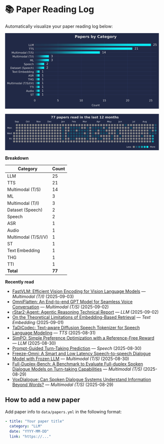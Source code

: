 # 📚 Paper Reading Log

Automatically visualize your paper reading log below:

<!--CHART_START-->
![By category](assets/category_stylish.svg)

![Activity heatmap](assets/activity_heatmap.svg)


**Breakdown**

| Category | Count |
|---|---|
| LLM | 25 |
| TTS | 21 |
| Multimodal (T/S) | 14 |
| ML | 3 |
| Multimodal (T/I) | 3 |
| Dataset (Speech) | 2 |
| Speech | 2 |
| ASR | 1 |
| Audio | 1 |
| Multimodal (T/S/I/V) | 1 |
| ST | 1 |
| Text Embedding | 1 |
| THG | 1 |
| TTI | 1 |
| **Total** | **77** |

**Recently read**

- [FastVLM: Efficient Vision Encoding for Vision Language Models](https://arxiv.org/abs/2412.13303) — *Multimodal (T/I)* (2025-09-03)
- [OmniFlatten: An End-to-end GPT Model for Seamless Voice Conversation](https://arxiv.org/abs/2410.17799) — *Multimodal (T/S)* (2025-09-02)
- [rStar2-Agent: Agentic Reasoning Technical Report](https://arxiv.org/abs/2508.20722) — *LLM* (2025-09-02)
- [On the Theoretical Limitations of Embedding-Based Retrieval](https://arxiv.org/abs/2508.21038) — *Text Embedding* (2025-09-01)
- [TaDiCodec: Text-aware Diffusion Speech Tokenizer for Speech Language Modeling](https://arxiv.org/abs/2508.16790) — *TTS* (2025-08-31)
- [SimPO: Simple Preference Optimization with a Reference-Free Reward](https://arxiv.org/abs/2405.14734) — *LLM* (2025-08-30)
- [Prompt-Guided Turn-Taking Prediction](https://arxiv.org/abs/2506.21191) — *Speech* (2025-08-30)
- [Freeze-Omni: A Smart and Low Latency Speech-to-speech Dialogue Model with Frozen LLM](https://arxiv.org/abs/2411.00774) — *Multimodal (T/S)* (2025-08-30)
- [Full-Duplex-Bench: A Benchmark to Evaluate Full-duplex Spoken Dialogue Models on Turn-taking Capabilities](https://arxiv.org/abs/2503.04721) — *Multimodal (T/S)* (2025-08-29)
- [VoxDialogue: Can Spoken Dialogue Systems Understand Information Beyond Words?](https://openreview.net/forum?id=vbmSSIhKAM) — *Multimodal (T/S)* (2025-08-29)
<!--CHART_END-->

## How to add a new paper

Add paper info to `data/papers.yml` in the following format:

```yaml
- title: "Your paper title"
  category: "LLM"
  date: "YYYY-MM-DD"
  link: "https://..."
```
